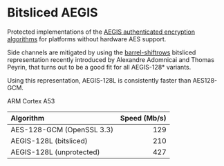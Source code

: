# Bitsliced AEGIS

Protected implementations of the [AEGIS authenticated encryption algorithms](https://cfrg.github.io/draft-irtf-cfrg-aegis-aead/draft-irtf-cfrg-aegis-aead.html) for platforms without hardware AES support.

Side channels are mitigated by using the [barrel-shiftrows](https://eprint.iacr.org/2020/1123.pdf) bitsliced representation recently introduced by Alexandre Adomnicai and Thomas Peyrin, that turns out to be a good fit for all AEGIS-128* variants.

Using this representation, AEGIS-128L is consistently faster than AES128-GCM.

ARM Cortex A53

| Algorithm                 | Speed (Mb/s) |
| :------------------------ | -----------: |
| AES-128-GCM (OpenSSL 3.3) |          129 |
| AEGIS-128L (bitsliced)    |          210 |
| AEGIS-128L (unprotected)  |          427 |
